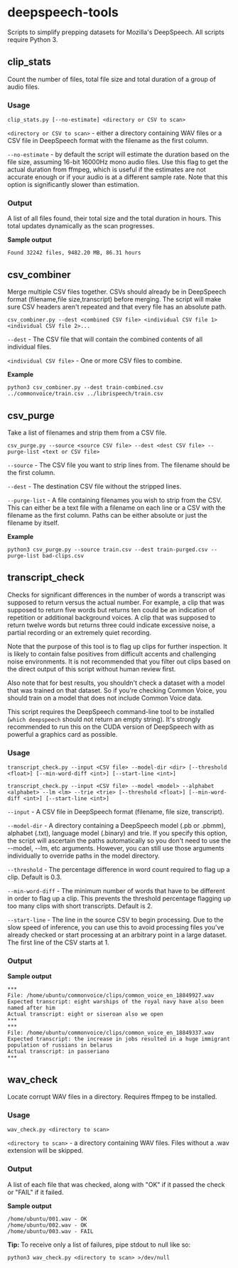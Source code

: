 # deepspeech-tools

Scripts to simplify prepping datasets for Mozilla's DeepSpeech. All scripts require Python 3.

## clip_stats

Count the number of files, total file size and total duration of a group of audio files.

### Usage

~~~~
clip_stats.py [--no-estimate] <directory or CSV to scan>
~~~~

`<directory or CSV to scan>` - either a directory containing WAV files or a CSV file in DeepSpeech format with the filename as the first column.

`--no-estimate` - by default the script will estimate the duration based on the file size, assuming 16-bit 16000Hz mono audio files. Use this flag to get the actual duration from ffmpeg, which is useful if the estimates are not accurate enough or if your audio is at a different sample rate. Note that this option is significantly slower than estimation.

### Output

A list of all files found, their total size and the total duration in hours. This total updates dynamically as the scan progresses.

**Sample output**

~~~~
Found 32242 files, 9482.20 MB, 86.31 hours 
~~~~

## csv_combiner

Merge multiple CSV files together. CSVs should already be in DeepSpeech format (filename,file size,transcript) before merging. The script will make sure CSV headers aren't repeated and that every file has an absolute path.

~~~~
csv_combiner.py --dest <combined CSV file> <individual CSV file 1> <individual CSV file 2>...
~~~~

`--dest` - The CSV file that will contain the combined contents of all individual files.

`<individual CSV file>` - One or more CSV files to combine.

**Example**

~~~~ 
python3 csv_combiner.py --dest train-combined.csv ../commonvoice/train.csv ../librispeech/train.csv
~~~~

## csv_purge

Take a list of filenames and strip them from a CSV file.

~~~~
csv_purge.py --source <source CSV file> --dest <dest CSV file> --purge-list <text or CSV file>
~~~~

`--source` - The CSV file you want to strip lines from. The filename should be the first column.

`--dest` - The destination CSV file without the stripped lines.

`--purge-list` - A file containing filenames you wish to strip from the CSV. This can either be a text file with a filename on each line or a CSV with the filename as the first column. Paths can be either absolute or just the filename by itself.

**Example**

~~~~ 
python3 csv_purge.py --source train.csv --dest train-purged.csv --purge-list bad-clips.csv
~~~~

## transcript_check

Checks for significant differences in the number of words a transcript was supposed to return versus the actual number. For example, a clip that was supposed to return five words but returns ten could be an indication of repetition or additional background voices. A clip that was supposed to return twelve words but returns three could indicate excessive noise, a partial recording or an extremely quiet recording.

Note that the purpose of this tool is to flag up clips for further inspection. It is likely to contain false positives from difficult accents and challenging noise environments. It is not recommended that you filter out clips based on the direct output of this script without human review first.

Also note that for best results, you shouldn't check a dataset with a model that was trained on that dataset. So if you're checking Common Voice, you should train on a model that does not include Common Voice data.

This script requires the DeepSpeech command-line tool to be installed (`which deepspeech` should not return an empty string). It's strongly recommended to run this on the CUDA version of DeepSpeech with as powerful a graphics card as possible.

### Usage

~~~~
transcript_check.py --input <CSV file> --model-dir <dir> [--threshold <float>] [--min-word-diff <int>] [--start-line <int>]

transcript_check.py --input <CSV file> --model <model> --alphabet <alphabet> --lm <lm> --trie <trie> [--threshold <float>] [--min-word-diff <int>] [--start-line <int>]
~~~~

`--input` - A CSV file in DeepSpeech format (filename, file size, transcript).

`--model-dir` - A directory containing a DeepSpeech model (.pb or .pbmm), alphabet (.txt), language model (.binary) and trie. 
If you specify this option, the script will ascertain the paths automatically so you don't need to use the --model, --lm, etc arguments. However, you can still use those arguments individually to override paths in the model directory. 

`--threshold` - The percentage difference in word count required to flag up a clip. Default is 0.3.

`--min-word-diff` - The minimum number of words that have to be different in order to flag up a clip. This prevents the threshold percentage flagging up too many clips with short transcripts. Default is 2.

`--start-line` - The line in the source CSV to begin processing. Due to the slow speed of inference, you can use this to avoid processing files you've already checked or start processing at an arbitrary point in a large dataset. The first line of the CSV starts at 1.

### Output

**Sample output**

~~~~
***
File: /home/ubuntu/commonvoice/clips/common_voice_en_18849927.wav
Expected transcript: eight warships of the royal navy have also been named after him
Actual transcript: eight or siseroan also we open
***
***
File: /home/ubuntu/commonvoice/clips/common_voice_en_18849337.wav
Expected transcript: the increase in jobs resulted in a huge immigrant population of russians in belarus
Actual transcript: in passeriano
***
~~~~

## wav_check

Locate corrupt WAV files in a directory. Requires ffmpeg to be installed.

### Usage

~~~~
wav_check.py <directory to scan>
~~~~

`<directory to scan>` - a directory containing WAV files. Files without a .wav extension will be skipped.

### Output

A list of each file that was checked, along with "OK" if it passed the check or "FAIL" if it failed.

**Sample output**

~~~~
/home/ubuntu/001.wav - OK
/home/ubuntu/002.wav - OK
/home/ubuntu/003.wav - FAIL
~~~~

**Tip:** To receive only a list of failures, pipe stdout to null like so:
~~~~
python3 wav_check.py <directory to scan> >/dev/null
~~~~
